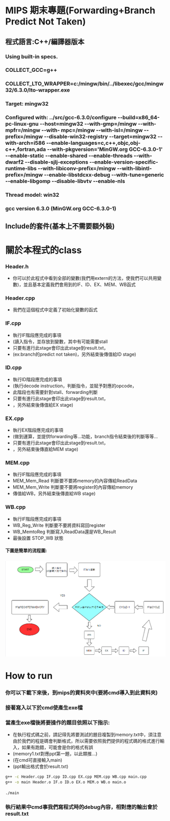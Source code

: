 # MIPS 期末專題(Forwarding+Branch Predict Not Taken) 
## 程式語言:C++/編譯器版本
### Using built-in specs.
### COLLECT_GCC=g++
### COLLECT_LTO_WRAPPER=c:/mingw/bin/../libexec/gcc/mingw32/6.3.0/lto-wrapper.exe
### Target: mingw32
### Configured with: ../src/gcc-6.3.0/configure --build=x86_64-pc-linux-gnu --host=mingw32 --with-gmp=/mingw --with-mpfr=/mingw --with- mpc=/mingw --with-isl=/mingw --prefix=/mingw --disable-win32-registry --target=mingw32 --with-arch=i586 --enable-languages=c,c++,objc,obj-c++,fortran,ada --with-pkgversion='MinGW.org GCC-6.3.0-1' --enable-static --enable-shared --enable-threads --with-dwarf2 --disable-sjlj-exceptions --enable-version-specific-runtime-libs --with-libiconv-prefix=/mingw --with-libintl-prefix=/mingw --enable-libstdcxx-debug --with-tune=generic --enable-libgomp --disable-libvtv --enable-nls
### Thread model: win32
### gcc version 6.3.0 (MinGW.org GCC-6.3.0-1)
## Include的套件(基本上不需要額外裝)

# 關於本程式的class
### Header.h
* 你可以於此程式中看到全部的變數(我們用extern的方法，使我們可以共用變數)，並且基本定義我們會用到的IF、ID、EX、MEM、WB函式
### Header.cpp
* 我們在這個程式中定義了初始化變數的函式
### IF.cpp
* 執行IF階段應完成的事項
* (讀入指令，並存放到變數，其中有可能需要stall
* 只要有進行此stage會印出此stage到result.txt，
* (ex:branch的predict not taken)，另外結束後傳值給ID stage)
### ID.cpp
* 執行ID階段應完成的事項
* (執行decode instruction，判斷指令，並賦予對應的opcode，
* 此階段也有需要針對stall、forwarding判斷
* 只要有進行此stage會印出此stage到result.txt，
* ，另外結束後傳值給EX stage)
### EX.cpp
* 執行EX階段應完成的事項
* (做到運算，並提供forwarding等...功能，branch指令結束後的判斷等等...
* 只要有進行此stage會印出此stage到result.txt，
* ，另外結束後傳直給MEM stage)
### MEM.cpp
* 執行IF階段應完成的事項
* MEM_Mem_Read 判斷要不要將memory的內容傳給ReadData
* MEM_Mem_Write 判斷要不要將register的內容傳給memory
* 傳值給WB，另外結束後傳直給WB stage)
### WB.cpp
* 執行IF階段應完成的事項
* WB_Reg_Write 判斷要不要將資料寫回register
* WB_MemtoReg 判斷寫入ReadData還是WB_Result
* 最後設置 STOP_WB 狀態
#### 下圖是簡單的流程圖:
### ![](./flowchart.png)

# How to run
### 你可以下載下來後，到mips的資料夾中(要將cmd導入到此資料夾)
### 接著寫入以下於cmd使產生exe檔
### 當產生exe檔後將要操作的題目依照以下指示:
* 在執行程式碼之前，請記得先將要測試的題目複製到memory.txt中，須注意由於我們的程是碼會判斷格式，所以需要依照我們提供的程式碼的格式進行輸入，如果有跑錯，可能會是你的格式有誤
* (memory1.txt對應ppt第一題，以此類推...)
* (在cmd可直接輸入main)
* (ppt輸出格式會於result.txt)
```bash
g++ -c Header.cpp IF.cpp ID.cpp EX.cpp MEM.cpp WB.cpp main.cpp
g++ -o main Header.o IF.o ID.o EX.o MEM.o WB.o main.o

./main
```


### 執行結果中cmd事我們寫程式時的debug內容，相對應的輸出會於result.txt

